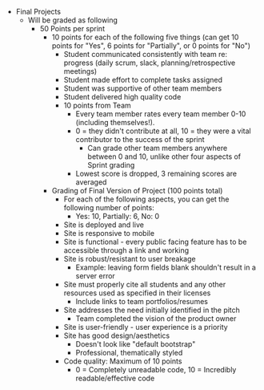 - Final Projects
  - Will be graded as following
    - 50 Points per sprint
      - 10 points for each of the following five things (can get 10 points for "Yes", 6 points for "Partially", or 0 points for "No")
        - Student communicated consistently with team re: progress (daily scrum, slack, planning/retrospective meetings)
        - Student made effort to complete tasks assigned
        - Student was supportive of other team members
        - Student delivered high quality code
        - 10 points from Team
          - Every team member rates every team member 0-10 (including themselves!).
          - 0 = they didn't contribute at all, 10 = they were a vital contributor to the success of the sprint
            - Can grade other team members anywhere between 0 and 10, unlike other four aspects of Sprint grading
          - Lowest score is dropped, 3 remaining scores are averaged
      - Grading of Final Version of Project (100 points total)
        - For each of the following aspects, you can get the following number of points:
          - Yes: 10, Partially: 6, No: 0
        - Site is deployed and live
        - Site is responsive to mobile
        - Site is functional - every public facing feature has to be accessible through a link and working
        - Site is robust/resistant to user breakage
          - Example: leaving form fields blank shouldn't result in a server error
        - Site must properly cite all students and any other resources used as specified in their licenses
          - Include links to team portfolios/resumes
        - Site addresses the need initially identified in the pitch
          - Team completed the vision of the product owner
        - Site is user-friendly - user experience is a priority
        - Site has good design/aesthetics
          - Doesn't look like "default bootstrap"
          - Professional, thematically styled
        - Code quality: Maximum of 10 points
          - 0 = Completely unreadable code, 10 = Incredibly readable/effective code
